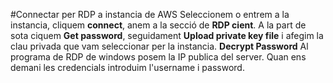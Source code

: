 #Connectar per RDP a instancia de AWS
Seleccionem o entrem a la instancia, cliquem **connect**, anem a la secció de **RDP cient**. A la part de sota ciquem **Get password**, seguidament **Upload private key file** i afegim la clau privada que vam seleccionar per la instancia. **Decrypt Password**
Al programa de RDP de windows posem la IP publica del server. Quan ens demani les credencials introduim l'username i password.

